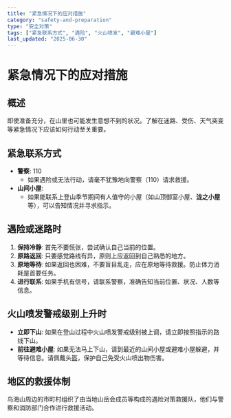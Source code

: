 ```yaml
---
title: "紧急情况下的应对措施"
category: "safety-and-preparation"
type: "安全对策"
tags: ["紧急联系方式", "遇险", "火山喷发", "避难小屋"]
last_updated: "2025-06-30"
---
```


# 紧急情况下的应对措施

## 概述
即使准备充分，在山里也可能发生意想不到的状况。了解在迷路、受伤、天气突变等紧急情况下应该如何行动至关重要。

## 紧急联系方式
- **警察**: 110
    - 如果遇险或无法行动，请毫不犹豫地向警察（110）请求救援。
- **山间小屋**:
    - 如果能联系上登山季节期间有人值守的小屋（如山顶御室小屋、**泷之小屋**等），可以告知情况并寻求指示。

## 遇险或迷路时
1.  **保持冷静**: 首先不要慌张，尝试确认自己当前的位置。
2.  **原路返回**: 只要感觉路线有异，原则上应返回到自己熟悉的地方。
3.  **原地等待**: 如果返回也困难，不要盲目乱走，应在原地等待救援。防止体力消耗是首要任务。
4.  **进行联系**: 如果手机有信号，请联系警察，准确告知当前位置、状况、人数等信息。

## 火山喷发警戒级别上升时
- **立即下山**: 如果在登山过程中火山喷发警戒级别被上调，请立即按照指示的路线下山。
- **前往避难小屋**: 如果无法马上下山，请到最近的山间小屋或避难小屋躲避，并等待信息。请佩戴头盔，保护自己免受火山喷出物伤害。

## 地区的救援体制
鸟海山周边的市町村组织了由当地山岳会成员等构成的遇险对策救援队，他们与警察和消防部门合作进行救援活动。
